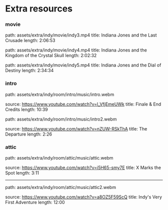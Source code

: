 # Extra resources

### movie

path: assets/extra/indy/movie/indy3.mp4
title: Indiana Jones and the Last Crusade
length: 2:06:53

path: assets/extra/indy/movie/indy4.mp4
title: Indiana Jones and the Kingdom of the Crystal Skull
length: 2:02:32

path: assets/extra/indy/movie/indy5.mp4
title: Indiana Jones and the Dial of Destiny
length: 2:34:34

### intro

path: assets/extra/indy/room/intro/music/intro.webm

source: https://www.youtube.com/watch?v=l_VfjEmeUWk
title: Finale & End Credits
length: 10:39

path: assets/extra/indy/room/intro/music/intro2.webm

source: https://www.youtube.com/watch?v=nZUW-RSkThA
title: The Departure
length: 2:26

### attic

path: assets/extra/indy/room/attic/music/attic.webm

source: https://www.youtube.com/watch?v=i5H65-smy7E
title: X Marks the Spot
length: 3:11

---

path: assets/extra/indy/room/attic/music/attic2.webm

source: https://www.youtube.com/watch?v=a8OZ5F59ScQ
title: Indy's Very First Adventure
length: 12:00
